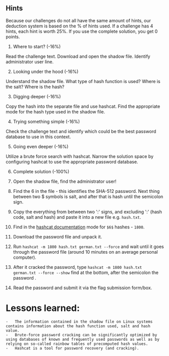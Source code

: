 ## Hints
Because our challenges do not all have the same amount of hints, our deduction system is based on the % of hints used. If a challenge has 4 hints, each hint is worth 25%. If you use the complete solution, you get 0 points.

1. Where to start? (-16%)

Read the challenge text. Download and open the shadow file. Identify administrator user line.

2. Looking under the hood (-16%)

Understand the shadow file. What type of hash function is used? Where is the salt? Where is the hash?

3. Digging deeper (-16%)

Copy the hash into the separate file and use hashcat. Find the appropriate mode for the hash type used in the shadow file.

4. Trying something simple (-16%)

Check the challenge text and identify which could be the best password database to use in this context.

5. Going even deeper (-16%)

Utilize a brute force search with hashcat. Narrow the solution space by configuring hashcat to use the appropriate password database.

6. Complete solution (-100%)

1. Open the shadow file, find the administrator user!
2. Find the $6$ in the file - this identifies the SHA-512 password. Next thing between two $ symbols is salt, and after that is hash until the semicolon sign.
3. Copy the everything from between two ':' signs, and excluding ':' (hash code, salt and hash) and paste it into a new file e.g. `hash.txt`.
4. Find in the [hashcat documentation](https://hashcat.net/wiki/doku.php?id=hashcat) mode for `$6$` hashes - `1800`.
5. Download the password file and unpack it.
6. Run `hashcat -m 1800 hash.txt german.txt --force` and wait until it goes through the password file (around 10 minutes on an average personal computer).
7. After it cracked the password, type `hashcat -m 1800 hash.txt german.txt --force --show` find at the bottom, after the semicolon the password .
8. Read the password and submit it via the flag submission form/box.
# Lessons learned:

    -   The information contained in the shadow file on Linux systems contains information about the hash function used, salt and hash value.
    -   Brute-force password cracking can be significantly optimized by using databases of known and frequently used passwords as well as by relying on so-called rainbow tables of precomputed hash values.
    -   Hashcat is a tool for password recovery (and cracking).